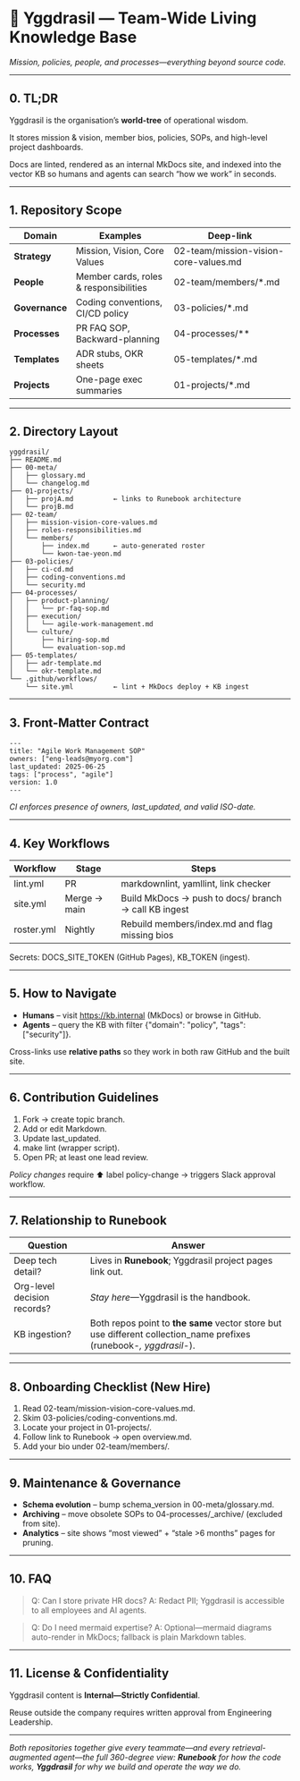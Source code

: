 # **🌳 Yggdrasil — Team-Wide Living Knowledge Base**

*Mission, policies, people, and processes—everything beyond source code.*

---

## **0. TL;DR**

Yggdrasil is the organisation’s **world-tree** of operational wisdom.

It stores mission & vision, member bios, policies, SOPs, and high-level project dashboards.

Docs are linted, rendered as an internal MkDocs site, and indexed into the vector KB so humans and agents can search “how we work” in seconds.

---

## **1. Repository Scope**

| **Domain** | **Examples** | **Deep-link** |
| --- | --- | --- |
| **Strategy** | Mission, Vision, Core Values | 02-team/mission-vision-core-values.md |
| **People** | Member cards, roles & responsibilities | 02-team/members/*.md |
| **Governance** | Coding conventions, CI/CD policy | 03-policies/*.md |
| **Processes** | PR FAQ SOP, Backward-planning | 04-processes/** |
| **Templates** | ADR stubs, OKR sheets | 05-templates/*.md |
| **Projects** | One-page exec summaries | 01-projects/*.md |

---

## **2. Directory Layout**

```
yggdrasil/
├── README.md
├── 00-meta/
│   ├── glossary.md
│   └── changelog.md
├── 01-projects/
│   ├── projA.md          ← links to Runebook architecture
│   └── projB.md
├── 02-team/
│   ├── mission-vision-core-values.md
│   ├── roles-responsibilities.md
│   └── members/
│       ├── index.md      ← auto-generated roster
│       └── kwon-tae-yeon.md
├── 03-policies/
│   ├── ci-cd.md
│   ├── coding-conventions.md
│   └── security.md
├── 04-processes/
│   ├── product-planning/
│   │   └── pr-faq-sop.md
│   ├── execution/
│   │   └── agile-work-management.md
│   └── culture/
│       ├── hiring-sop.md
│       └── evaluation-sop.md
├── 05-templates/
│   ├── adr-template.md
│   └── okr-template.md
└── .github/workflows/
    └── site.yml          ← lint + MkDocs deploy + KB ingest
```

---

## **3. Front-Matter Contract**

```
---
title: "Agile Work Management SOP"
owners: ["eng-leads@myorg.com"]
last_updated: 2025-06-25
tags: ["process", "agile"]
version: 1.0
---
```

*CI enforces presence of owners, last_updated, and valid ISO-date.*

---

## **4. Key Workflows**

| **Workflow** | **Stage** | **Steps** |
| --- | --- | --- |
| lint.yml | PR | markdownlint, yamllint, link checker |
| site.yml | Merge → main | Build MkDocs → push to docs/ branch → call KB ingest |
| roster.yml | Nightly | Rebuild members/index.md and flag missing bios |

Secrets: DOCS_SITE_TOKEN (GitHub Pages), KB_TOKEN (ingest).

---

## **5. How to Navigate**

- **Humans** – visit https://kb.internal (MkDocs) or browse in GitHub.
- **Agents** – query the KB with filter {"domain": "policy", "tags": ["security"]}.

Cross-links use **relative paths** so they work in both raw GitHub and the built site.

---

## **6. Contribution Guidelines**

1. Fork → create topic branch.
2. Add or edit Markdown.
3. Update last_updated.
4. make lint (wrapper script).
5. Open PR; at least one lead review.

*Policy changes* require ⬆️ label policy-change → triggers Slack approval workflow.

---

## **7. Relationship to Runebook**

| **Question** | **Answer** |
| --- | --- |
| Deep tech detail? | Lives in **Runebook**; Yggdrasil project pages link out. |
| Org-level decision records? | *Stay here*—Yggdrasil is the handbook. |
| KB ingestion? | Both repos point to **the same** vector store but use different collection_name prefixes (runebook-*, yggdrasil-*). |

---

## **8. Onboarding Checklist (New Hire)**

1. Read 02-team/mission-vision-core-values.md.
2. Skim 03-policies/coding-conventions.md.
3. Locate your project in 01-projects/.
4. Follow link to Runebook → open overview.md.
5. Add your bio under 02-team/members/.

---

## **9. Maintenance & Governance**

- **Schema evolution** – bump schema_version in 00-meta/glossary.md.
- **Archiving** – move obsolete SOPs to 04-processes/_archive/ (excluded from site).
- **Analytics** – site shows “most viewed” + “stale >6 months” pages for pruning.

---

## **10. FAQ**

> Q: Can I store private HR docs?
A: Redact PII; Yggdrasil is accessible to all employees and AI agents.
> 

> Q: Do I need mermaid expertise?
A: Optional—mermaid diagrams auto-render in MkDocs; fallback is plain Markdown tables.
> 

---

## **11. License & Confidentiality**

Yggdrasil content is **Internal—Strictly Confidential**.

Reuse outside the company requires written approval from Engineering Leadership.

---

*Both repositories together give every teammate—and every retrieval-augmented agent—the full 360-degree view: **Runebook** for how the code works, **Yggdrasil** for why we build and operate the way we do.*

<!-- README.md last updated from commit: cf9cedf813898cc6f54d8abde84c055f09f4886a -->